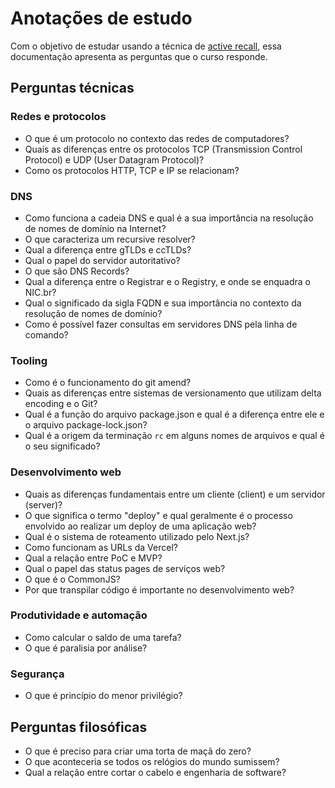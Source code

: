 # Anotações de estudo

Com o objetivo de estudar usando a técnica de [active recall](https://shorturl.at/bktvA), essa documentação apresenta as perguntas que o curso responde.

## Perguntas técnicas

### Redes e protocolos

- O que é um protocolo no contexto das redes de computadores?
- Quais as diferenças entre os protocolos TCP (Transmission Control Protocol) e UDP (User Datagram Protocol)?
- Como os protocolos HTTP, TCP e IP se relacionam?

### DNS

- Como funciona a cadeia DNS e qual é a sua importância na resolução de nomes de domínio na Internet?
- O que caracteriza um recursive resolver?
- Qual a diferença entre gTLDs e ccTLDs?
- Qual o papel do servidor autoritativo?
- O que são DNS Records?
- Qual a diferença entre o Registrar e o Registry, e onde se enquadra o NIC.br?
- Qual o significado da sigla FQDN e sua importância no contexto da resolução de nomes de domínio?
- Como é possível fazer consultas em servidores DNS pela linha de comando?

### Tooling

- Como é o funcionamento do git amend?
- Quais as diferenças entre sistemas de versionamento que utilizam delta encoding e o Git?
- Qual é a função do arquivo package.json e qual é a diferença entre ele e o arquivo package-lock.json?
- Qual é a origem da terminação `rc` em alguns nomes de arquivos e qual é o seu significado?

### Desenvolvimento web

- Quais as diferenças fundamentais entre um cliente (client) e um servidor (server)?
- O que significa o termo "deploy" e qual geralmente é o processo envolvido ao realizar um deploy de uma aplicação web?
- Qual é o sistema de roteamento utilizado pelo Next.js?
- Como funcionam as URLs da Vercel?
- Qual a relação entre PoC e MVP?
- Qual o papel das status pages de serviços web?
- O que é o CommonJS?
- Por que transpilar código é importante no desenvolvimento web?

### Produtividade e automação

- Como calcular o saldo de uma tarefa?
- O que é paralisia por análise?

### Segurança

- O que é princípio do menor privilégio?

## Perguntas filosóficas

- O que é preciso para criar uma torta de maçã do zero?
- O que aconteceria se todos os relógios do mundo sumissem?
- Qual a relação entre cortar o cabelo e engenharia de software?
